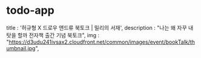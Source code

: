 # todo-app

title : '허규형 X 드로우 앤드류 북토크 | 밀리의 서재',
description : "나는 왜 자꾸 내 탓을 할까 전자책 출간 기념 북토크",
img : "https://d3udu241ivsax2.cloudfront.net/common/images/event/bookTalk/thumbnail.jpg",
